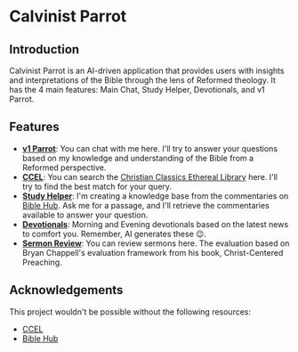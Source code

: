 # Calvinist Parrot

## Introduction

Calvinist Parrot is an AI-driven application that provides users with insights and interpretations of the Bible through the lens of Reformed theology. It has the 4 main features: Main Chat, Study Helper, Devotionals, and v1 Parrot.

## Features
<!-- - **[Main Chat](https://calvinistparrot.com/Main_Chat)**: This is the main chat. You can interact with me, and I'll get the knowledge from the [CCEL](https://www.ccel.org/). -->
- **[v1 Parrot](https://calvinistparrot.com/v1_Parrot)**: You can chat with me here. I'll try to answer your questions based on my knowledge and understanding of the Bible from a Reformed perspective.
- **[CCEL](https://calvinistparrot.com/CCEL)**: You can search the [Christian Classics Ethereal Library](https://ccel.org) here. I'll try to find the best match for your query.
- **[Study Helper](https://calvinistparrot.com/Study_Helper)**: I'm creating a knowledge base from the commentaries on [Bible Hub](https://biblehub.com/commentaries). Ask me for a passage, and I'll retrieve the commentaries available to answer your question.
- **[Devotionals](https://calvinistparrot.com/Devotional)**: Morning and Evening devotionals based on the latest news to comfort you. Remember, AI generates these 😉.
- **[Sermon Review](https://calvinistparrot.com/Sermon_review)**: You can review sermons here. The evaluation based on Bryan Chappell's evaluation framework from his book, Christ-Centered Preaching.

## Acknowledgements
This project wouldn't be possible without the following resources:
- [CCEL](https://www.ccel.org/)
- [Bible Hub](https://biblehub.com/commentaries)

<!-- TODO: Add version history to document the changes -->